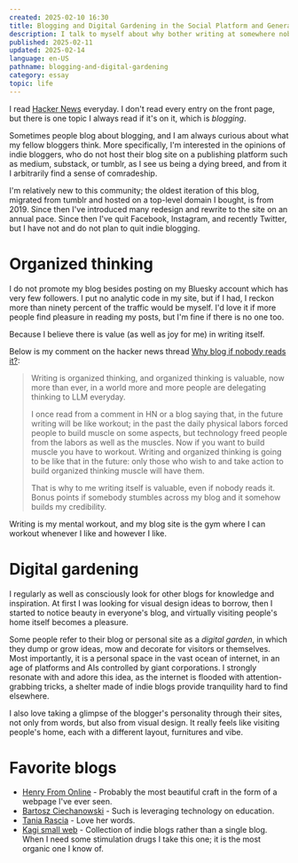 ```yaml
---
created: 2025-02-10 16:30
title: Blogging and Digital Gardening in the Social Platform and Generative AI Era
description: I talk to myself about why bother writing at somewhere nobody comes.
published: 2025-02-11
updated: 2025-02-14
language: en-US
pathname: blogging-and-digital-gardening
category: essay
topic: life
---
```

I read [Hacker News](https://news.ycombinator.com/) everyday. I don't read every entry on the front page, but there is one topic I always read if it's on it, which is _blogging_.

Sometimes people blog about blogging, and I am always curious about what my fellow bloggers think. More specifically, I'm interested in the opinions of indie bloggers, who do not host their blog site on a publishing platform such as medium, substack, or tumblr, as I see us being a dying breed, and from it I arbitrarily find a sense of comradeship.

I'm relatively new to this community; the oldest iteration of this blog, migrated from tumblr and hosted on a top-level domain I bought, is from 2019. Since then I've introduced many redesign and rewrite to the site on an annual pace. Since then I've quit Facebook, Instagram, and recently Twitter, but I have not and do not plan to quit indie blogging.

# Organized thinking

I do not promote my blog besides posting on my Bluesky account which has very few followers. I put no analytic code in my site, but if I had, I reckon more than ninety percent of the traffic would be myself. I'd love it if more people find pleasure in reading my posts, but I'm fine if there is no one too.

Because I believe there is value (as well as joy for me) in writing itself.

Below is my comment on the hacker news thread [Why blog if nobody reads it?](https://news.ycombinator.com/item?id=42992159):

> Writing is organized thinking, and organized thinking is valuable, now more than ever, in a world more and more people are delegating thinking to LLM everyday.
>
> I once read from a comment in HN or a blog saying that, in the future writing will be like workout; in the past the daily physical labors forced people to build muscle on some aspects, but technology freed people from the labors as well as the muscles. Now if you want to build muscle you have to workout. Writing and organized thinking is going to be like that in the future: only those who wish to and take action to build organized thinking muscle will have them.
>
> That is why to me writing itself is valuable, even if nobody reads it. Bonus points if somebody stumbles across my blog and it somehow builds my credibility.

Writing is my mental workout, and my blog site is the gym where I can workout whenever I like and however I like.

# Digital gardening

I regularly as well as consciously look for other blogs for knowledge and inspiration. At first I was looking for visual design ideas to borrow, then I started to notice beauty in everyone's blog, and virtually visiting people's home itself becomes a pleasure.

Some people refer to their blog or personal site as a _digital garden_, in which they dump or grow ideas, mow and decorate for visitors or themselves. Most importantly, it is a personal space in the vast ocean of internet, in an age of platforms and AIs controlled by giant corporations. I strongly resonate with and adore this idea, as the internet is flooded with attention-grabbing tricks, a shelter made of indie blogs provide tranquility hard to find elsewhere.

I also love taking a glimpse of the blogger's personality through their sites, not only from words, but also from visual design. It really feels like visiting people's home, each with a different layout, furnitures and vibe.

# Favorite blogs

- [Henry From Online](https://henry.codes) - Probably the most beautiful craft in the form of a webpage I've ever seen.
- [Bartosz Ciechanowski](https://ciechanow.ski/) - Such is leveraging technology on education.
- [Tania Rascia](https://www.taniarascia.com/) - Love her words.
- [Kagi small web](https://kagi.com/smallweb) - Collection of indie blogs rather than a single blog. When I need some stimulation drugs I take this one; it is the most organic one I know of.
